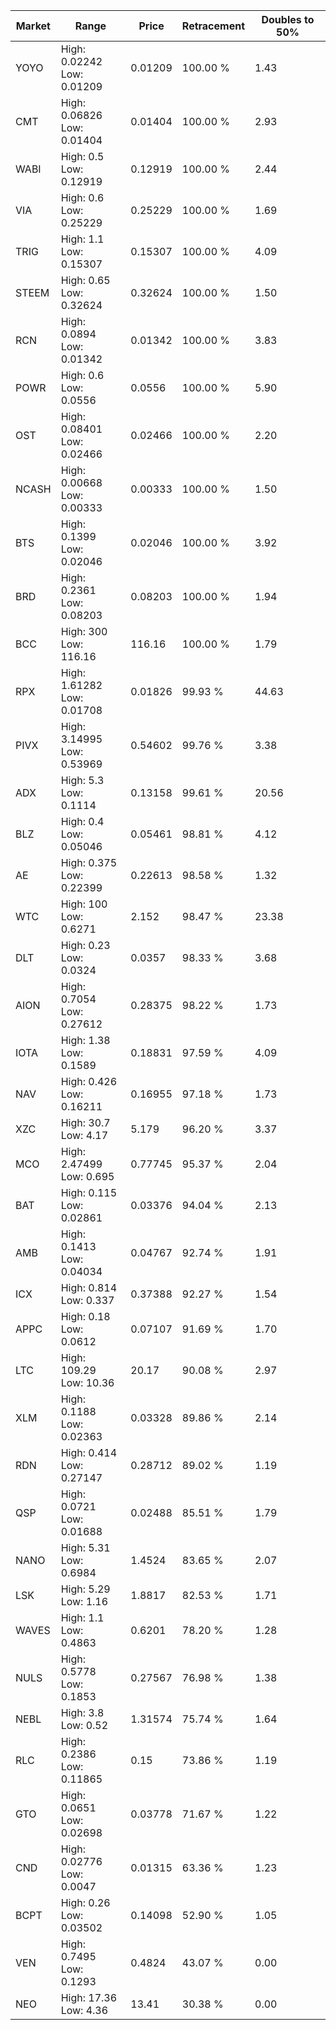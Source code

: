 | Market | Range | Price| Retracement | Doubles to 50% |
| --- | --- | --- | --- | --- |
| YOYO | High: 0.02242<br />Low: 0.01209 | 0.01209 | 100.00 % | 1.43 |
| CMT | High: 0.06826<br />Low: 0.01404 | 0.01404 | 100.00 % | 2.93 |
| WABI | High: 0.5<br />Low: 0.12919 | 0.12919 | 100.00 % | 2.44 |
| VIA | High: 0.6<br />Low: 0.25229 | 0.25229 | 100.00 % | 1.69 |
| TRIG | High: 1.1<br />Low: 0.15307 | 0.15307 | 100.00 % | 4.09 |
| STEEM | High: 0.65<br />Low: 0.32624 | 0.32624 | 100.00 % | 1.50 |
| RCN | High: 0.0894<br />Low: 0.01342 | 0.01342 | 100.00 % | 3.83 |
| POWR | High: 0.6<br />Low: 0.0556 | 0.0556 | 100.00 % | 5.90 |
| OST | High: 0.08401<br />Low: 0.02466 | 0.02466 | 100.00 % | 2.20 |
| NCASH | High: 0.00668<br />Low: 0.00333 | 0.00333 | 100.00 % | 1.50 |
| BTS | High: 0.1399<br />Low: 0.02046 | 0.02046 | 100.00 % | 3.92 |
| BRD | High: 0.2361<br />Low: 0.08203 | 0.08203 | 100.00 % | 1.94 |
| BCC | High: 300<br />Low: 116.16 | 116.16 | 100.00 % | 1.79 |
| RPX | High: 1.61282<br />Low: 0.01708 | 0.01826 | 99.93 % | 44.63 |
| PIVX | High: 3.14995<br />Low: 0.53969 | 0.54602 | 99.76 % | 3.38 |
| ADX | High: 5.3<br />Low: 0.1114 | 0.13158 | 99.61 % | 20.56 |
| BLZ | High: 0.4<br />Low: 0.05046 | 0.05461 | 98.81 % | 4.12 |
| AE | High: 0.375<br />Low: 0.22399 | 0.22613 | 98.58 % | 1.32 |
| WTC | High: 100<br />Low: 0.6271 | 2.152 | 98.47 % | 23.38 |
| DLT | High: 0.23<br />Low: 0.0324 | 0.0357 | 98.33 % | 3.68 |
| AION | High: 0.7054<br />Low: 0.27612 | 0.28375 | 98.22 % | 1.73 |
| IOTA | High: 1.38<br />Low: 0.1589 | 0.18831 | 97.59 % | 4.09 |
| NAV | High: 0.426<br />Low: 0.16211 | 0.16955 | 97.18 % | 1.73 |
| XZC | High: 30.7<br />Low: 4.17 | 5.179 | 96.20 % | 3.37 |
| MCO | High: 2.47499<br />Low: 0.695 | 0.77745 | 95.37 % | 2.04 |
| BAT | High: 0.115<br />Low: 0.02861 | 0.03376 | 94.04 % | 2.13 |
| AMB | High: 0.1413<br />Low: 0.04034 | 0.04767 | 92.74 % | 1.91 |
| ICX | High: 0.814<br />Low: 0.337 | 0.37388 | 92.27 % | 1.54 |
| APPC | High: 0.18<br />Low: 0.0612 | 0.07107 | 91.69 % | 1.70 |
| LTC | High: 109.29<br />Low: 10.36 | 20.17 | 90.08 % | 2.97 |
| XLM | High: 0.1188<br />Low: 0.02363 | 0.03328 | 89.86 % | 2.14 |
| RDN | High: 0.414<br />Low: 0.27147 | 0.28712 | 89.02 % | 1.19 |
| QSP | High: 0.0721<br />Low: 0.01688 | 0.02488 | 85.51 % | 1.79 |
| NANO | High: 5.31<br />Low: 0.6984 | 1.4524 | 83.65 % | 2.07 |
| LSK | High: 5.29<br />Low: 1.16 | 1.8817 | 82.53 % | 1.71 |
| WAVES | High: 1.1<br />Low: 0.4863 | 0.6201 | 78.20 % | 1.28 |
| NULS | High: 0.5778<br />Low: 0.1853 | 0.27567 | 76.98 % | 1.38 |
| NEBL | High: 3.8<br />Low: 0.52 | 1.31574 | 75.74 % | 1.64 |
| RLC | High: 0.2386<br />Low: 0.11865 | 0.15 | 73.86 % | 1.19 |
| GTO | High: 0.0651<br />Low: 0.02698 | 0.03778 | 71.67 % | 1.22 |
| CND | High: 0.02776<br />Low: 0.0047 | 0.01315 | 63.36 % | 1.23 |
| BCPT | High: 0.26<br />Low: 0.03502 | 0.14098 | 52.90 % | 1.05 |
| VEN | High: 0.7495<br />Low: 0.1293 | 0.4824 | 43.07 % | 0.00 |
| NEO | High: 17.36<br />Low: 4.36 | 13.41 | 30.38 % | 0.00 |
